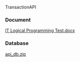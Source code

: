 TransactionAPI

### Document
[IT Logical Programming Test.docx](https://github.com/user-attachments/files/18661046/IT.Logical.Programming.Test.docx)

### Database
[api_db.zip](https://github.com/user-attachments/files/18664577/api_db.zip)

